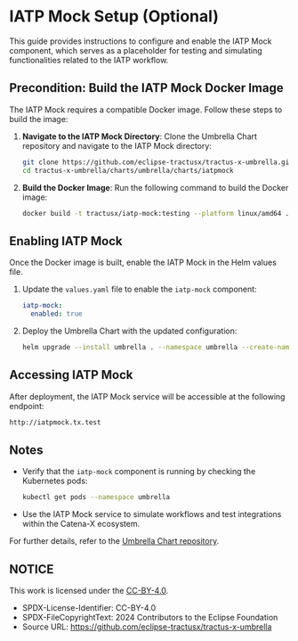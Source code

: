 # IATP Mock Setup (Optional)

This guide provides instructions to configure and enable the IATP Mock component, which serves as a placeholder for testing and simulating functionalities related to the IATP workflow.

## Precondition: Build the IATP Mock Docker Image

The IATP Mock requires a compatible Docker image. Follow these steps to build the image:

1. **Navigate to the IATP Mock Directory**:
   Clone the Umbrella Chart repository and navigate to the IATP Mock directory:
   ```bash
   git clone https://github.com/eclipse-tractusx/tractus-x-umbrella.git
   cd tractus-x-umbrella/charts/umbrella/charts/iatpmock
   ```

2. **Build the Docker Image**:
   Run the following command to build the Docker image:
   ```bash
   docker build -t tractusx/iatp-mock:testing --platform linux/amd64 .
   ```

## Enabling IATP Mock

Once the Docker image is built, enable the IATP Mock in the Helm values file.

1. Update the `values.yaml` file to enable the `iatp-mock` component:
   ```yaml
   iatp-mock:
     enabled: true
   ```

2. Deploy the Umbrella Chart with the updated configuration:
   ```bash
   helm upgrade --install umbrella . --namespace umbrella --create-namespace
   ```

## Accessing IATP Mock

After deployment, the IATP Mock service will be accessible at the following endpoint:
```bash
http://iatpmock.tx.test
```

## Notes

- Verify that the `iatp-mock` component is running by checking the Kubernetes pods:
  ```bash
  kubectl get pods --namespace umbrella
  ```

- Use the IATP Mock service to simulate workflows and test integrations within the Catena-X ecosystem.

For further details, refer to the [Umbrella Chart repository](https://github.com/eclipse-tractusx/tractus-x-umbrella).

## NOTICE

This work is licensed under the [CC-BY-4.0](https://creativecommons.org/licenses/by/4.0/legalcode).

* SPDX-License-Identifier: CC-BY-4.0
* SPDX-FileCopyrightText: 2024 Contributors to the Eclipse Foundation
* Source URL: <https://github.com/eclipse-tractusx/tractus-x-umbrella>
